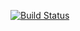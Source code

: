 [![Build Status](https://travis-ci.org/jaroslavtyc/drd-genders.svg?branch=master)](https://travis-ci.org/jaroslavtyc/drd-genders)
